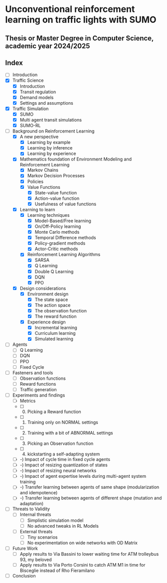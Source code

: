 # Unconventional reinforcement learning on traffic lights with SUMO

## Thesis or Master Degree in Computer Science, academic year 2024/2025

## Index

- [ ] Introduction
- [x] Traffic Science
  - [x] Introduction
  - [x] Transit regulation
  - [x] Demand models
  - [x] Settings and assumptions
- [x] Traffic Simulation
  - [x] SUMO
  - [x] Multi agent transit simulations
  - [x] SUMO-RL
- [ ] Background on Reinforcement Learning
  - [x] A new perspective
    - [x] Learning by example
    - [x] Learning by inference
    - [x] Learning by experience
  - [x] Mathematics foundation of Environment Modeling and Reinforcement Learning
    - [x] Markov Chains
    - [x] Markov Decision Processes
    - [x] Policies
    - [x] Value Functions
      - [x] State-value function
      - [x] Action-value function
      - [x] Usefulness of value functions
  - [x] Learning to learn
    - [x] Learning techniques
      - [x] Model-Based/Free learning
      - [x] On/Off-Policy learning
      - [x] Monte Carlo methods
      - [x] Temporal Difference methods
      - [x] Policy-gradient methods
      - [x] Actor-Critic methods
    - [x] Reinforcement Learning Algorithms
      - [x] SARSA
      - [x] Q Learning
      - [x] Double Q Learning
      - [x] DQN
      - [x] PPO
  - [x] Design considerations
    - [x] Environment design
      - [x] The state space
      - [x] The action space
      - [x] The observation function
      - [x] The reward function
    - [x] Experience design
      - [x] Incremental learning
      - [x] Curriculum learning
      - [x] Simulated learning
- [ ] Agents
  - [ ] Q Learning
  - [ ] DQN
  - [ ] PPO
  - [ ] Fixed Cycle
- [ ] Fasteners and tools
  - [ ] Observation functions
  - [ ] Reward functions
  - [ ] Traffic generation
- [ ] Experiments and findings
  - [ ] Metrics
  - [ ] 0) Picking a Reward function
  - [ ] 1) Training only on NORMAL settings
  - [ ] 2) Training with a bit of ABNORMAL settings
  - [ ] 3) Picking an Observation function
  - [ ] 4) kickstarting a self-adapting system
  - [ ] -) Impact of cycle time in fixed cycle agents
  - [ ] -) Impact of resizing quantization of states
  - [ ] -) Impact of resizing neural networks
  - [ ] -) Impact of agent expertise levels during multi-agent system training
  - [ ] -) Transfer learning between agents of same shape (modularization and idempotence)
  - [ ] -) Transfer learning between agents of different shape (mutation and adaptation)
- [ ] Threats to Validity
  - [ ] Internal threats
    - [ ] Simplistic simulation model
    - [ ] No advanced tweaks in RL Models
  - [ ] External threats
    - [ ] Tiny scenarios
    - [ ] No experimentation on wide networks with OD Matrix
- [ ] Future Work
  - [ ] Apply results to Via Bassini to lower waiting time for ATM trolleybus 93, my beloved
  - [ ] Apply results to Via Porto Corsini to catch ATM M1 in time for Bisceglie instead of Rho Fieramilano
- [ ] Conclusion
